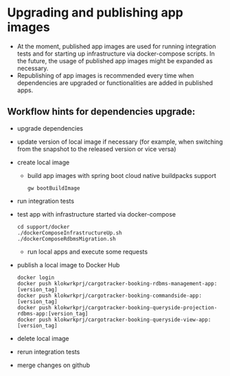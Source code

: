 # Upgrading and publishing app images
- At the moment, published app images are used for running integration tests and for starting up infrastructure via docker-compose scripts. In the future, the usage of published app images might
  be expanded as necessary.
- Republishing of app images is recommended every time when dependencies are upgraded or functionalities are added in published apps.

## Workflow hints for dependencies upgrade:
- upgrade dependencies
- update version of local image if necessary (for example, when switching from the snapshot to the released version or vice versa)
- create local image
    - build app images with spring boot cloud native buildpacks support

          gw bootBuildImage

- run integration tests
- test app with infrastructure started via docker-compose

      cd support/docker
      ./dockerComposeInfrastructureUp.sh
      ./dockerComposeRdbmsMigration.sh

    - run local apps and execute some requests

- publish a local image to Docker Hub

      docker login
      docker push klokwrkprj/cargotracker-booking-rdbms-management-app:[version_tag]
      docker push klokwrkprj/cargotracker-booking-commandside-app:[version_tag]
      docker push klokwrkprj/cargotracker-booking-queryside-projection-rdbms-app:[version_tag]
      docker push klokwrkprj/cargotracker-booking-queryside-view-app:[version_tag]

- delete local image
- rerun integration tests
- merge changes on github
